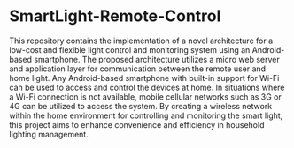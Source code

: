 # SmartLight-Remote-Control

This repository contains the implementation of a novel architecture for a low-cost and flexible light control and monitoring system using an Android-based smartphone. The proposed architecture utilizes a micro web server and application layer for communication between the remote user and home light. Any Android-based smartphone with built-in support for Wi-Fi can be used to access and control the devices at home. In situations where a Wi-Fi connection is not available, mobile cellular networks such as 3G or 4G can be utilized to access the system. By creating a wireless network within the home environment for controlling and monitoring the smart light, this project aims to enhance convenience and efficiency in household lighting management.
